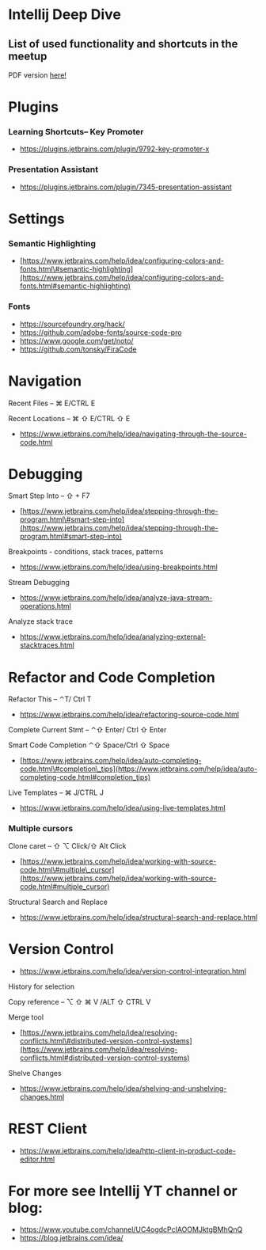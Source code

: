# Intellij Deep Dive
## List of used functionality and shortcuts in the meetup 

PDF version [here!](https://github.com/honzapaces/IntellijDeepDive/blob/master/IntellijTips.pdf)

# Plugins

### Learning Shortcuts– Key Promoter

* <https://plugins.jetbrains.com/plugin/9792-key-promoter-x>

### Presentation Assistant

* <https://plugins.jetbrains.com/plugin/7345-presentation-assistant>

# Settings

### Semantic Highlighting

* [https://www.jetbrains.com/help/idea/configuring-colors-and-fonts.html\#semantic-highlighting](https://www.jetbrains.com/help/idea/configuring-colors-and-fonts.html#semantic-highlighting)

### Fonts

* <https://sourcefoundry.org/hack/>
* <https://github.com/adobe-fonts/source-code-pro>
* <https://www.google.com/get/noto/>
* <https://github.com/tonsky/FiraCode>

# Navigation

Recent Files – ⌘ E/CTRL E

Recent Locations – ⌘ ⇧ E/CTRL ⇧ E

* <https://www.jetbrains.com/help/idea/navigating-through-the-source-code.html>

# Debugging 

Smart Step Into – ⇧ + F7

* [https://www.jetbrains.com/help/idea/stepping-through-the-program.html\#smart-step-into](https://www.jetbrains.com/help/idea/stepping-through-the-program.html#smart-step-into)

Breakpoints - conditions, stack traces, patterns

* <https://www.jetbrains.com/help/idea/using-breakpoints.html>

Stream Debugging

* <https://www.jetbrains.com/help/idea/analyze-java-stream-operations.html>

Analyze stack trace

* <https://www.jetbrains.com/help/idea/analyzing-external-stacktraces.html>

# Refactor and Code Completion

Refactor This – ⌃T/ Ctrl T

* <https://www.jetbrains.com/help/idea/refactoring-source-code.html>

Complete Current Stmt – ⌃⇧ Enter/ Ctrl ⇧ Enter

Smart Code Completion ⌃⇧ Space/Ctrl ⇧ Space

* [https://www.jetbrains.com/help/idea/auto-completing-code.html\#completion\_tips](https://www.jetbrains.com/help/idea/auto-completing-code.html#completion_tips)

Live Templates – ⌘ J/CTRL J

* <https://www.jetbrains.com/help/idea/using-live-templates.html>

### Multiple cursors

Clone caret – ⇧ ⌥ Click/⇧ Alt Click

* [https://www.jetbrains.com/help/idea/working-with-source-code.html\#multiple\_cursor](https://www.jetbrains.com/help/idea/working-with-source-code.html#multiple_cursor)

Structural Search and Replace

* <https://www.jetbrains.com/help/idea/structural-search-and-replace.html>

# Version Control

* <https://www.jetbrains.com/help/idea/version-control-integration.html>

History for selection

Copy reference – ⌥ ⇧ ⌘ V /ALT ⇧ CTRL V

Merge tool

* [https://www.jetbrains.com/help/idea/resolving-conflicts.html\#distributed-version-control-systems](https://www.jetbrains.com/help/idea/resolving-conflicts.html#distributed-version-control-systems)

Shelve Changes

* <https://www.jetbrains.com/help/idea/shelving-and-unshelving-changes.html>

# REST Client

* <https://www.jetbrains.com/help/idea/http-client-in-product-code-editor.html>

# For more see Intellij YT channel or blog:

* <https://www.youtube.com/channel/UC4ogdcPcIAOOMJktgBMhQnQ>
* <https://blog.jetbrains.com/idea/>
